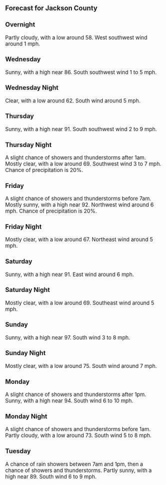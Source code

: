 <div>
   <h2>Forecast for Jackson County</h2>
   <p>
      <div style="font-size:120%">
         <h3>Overnight</h3>Partly cloudy, with a low around 58. West southwest wind around 1 mph.<br></div>
   </p>
   <p>
      <div style="font-size:120%">
         <h3>Wednesday</h3>Sunny, with a high near 86. South southwest wind 1 to 5 mph.<br></div>
   </p>
   <p>
      <div style="font-size:120%">
         <h3>Wednesday Night</h3>Clear, with a low around 62. South wind around 5 mph.<br></div>
   </p>
   <p>
      <div style="font-size:120%">
         <h3>Thursday</h3>Sunny, with a high near 91. South southwest wind 2 to 9 mph.<br></div>
   </p>
   <p>
      <div style="font-size:120%">
         <h3>Thursday Night</h3>A slight chance of showers and thunderstorms after 1am. Mostly clear, with a low around 69. Southwest wind 3 to 7 mph. Chance
         of precipitation is 20%.<br></div>
   </p>
   <p>
      <div style="font-size:120%">
         <h3>Friday</h3>A slight chance of showers and thunderstorms before 7am. Mostly sunny, with a high near 92. Northwest wind around 6 mph. Chance
         of precipitation is 20%.<br></div>
   </p>
   <p>
      <div style="font-size:120%">
         <h3>Friday Night</h3>Mostly clear, with a low around 67. Northeast wind around 5 mph.<br></div>
   </p>
   <p>
      <div style="font-size:120%">
         <h3>Saturday</h3>Sunny, with a high near 91. East wind around 6 mph.<br></div>
   </p>
   <p>
      <div style="font-size:120%">
         <h3>Saturday Night</h3>Mostly clear, with a low around 69. Southeast wind around 5 mph.<br></div>
   </p>
   <p>
      <div style="font-size:120%">
         <h3>Sunday</h3>Sunny, with a high near 97. South wind 3 to 8 mph.<br></div>
   </p>
   <p>
      <div style="font-size:120%">
         <h3>Sunday Night</h3>Mostly clear, with a low around 75. South wind around 7 mph.<br></div>
   </p>
   <p>
      <div style="font-size:120%">
         <h3>Monday</h3>A slight chance of showers and thunderstorms after 1pm. Sunny, with a high near 94. South wind 6 to 10 mph.<br></div>
   </p>
   <p>
      <div style="font-size:120%">
         <h3>Monday Night</h3>A slight chance of showers and thunderstorms before 1am. Partly cloudy, with a low around 73. South wind 5 to 8 mph.<br></div>
   </p>
   <p>
      <div style="font-size:120%">
         <h3>Tuesday</h3>A chance of rain showers between 7am and 1pm, then a chance of showers and thunderstorms. Partly sunny, with a high near 89.
         South wind 6 to 9 mph.<br></div>
   </p>
</div>